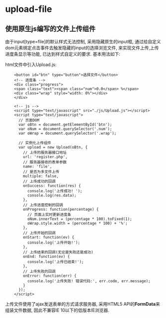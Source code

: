 # upload-file
## 使用原生js编写的文件上传组件

由于input[type=file]的默认样式无法控制, 采用隐藏原生的input框, 通过给自定义dom元素绑定点击事件去触发隐藏的input的选择浏览文件, 来实现文件上传,上传进度条显示等功能, 已达到样式自定义的要求. 基本用法如下:

html文件中引入Upload.js: 
```
    <button id="btn" type="button">选择文件</button>
    <!-- 进度条 -->
    <div class="progress">
	<span class="text"><span class="num">0.0</span> %</span>
	<div class="wrap" style="width: 0%"></div>
    </div>
    
    <!-- js -->
    <script type="text/javascript" src="./js/Upload.js"></script>
    <script type="text/javascript">
      // 页面DOM
      var oBtn = document.getElementById('btn');
      var oNum = document.querySelector('.num');
      var oWrap = document.querySelector('.wrap');
      
      // 实例化上传组件
      var upload = new Upload(oBtn, {
        // 上传的服务器接口地址
        url: 'register.php',	
        // 服务器接收的表单参数
        name: 'file',
        // 是否为多文件上传
        multiple: false,
        // 上传成功的回调
        onSuccess: function(res) {
          console.log('上传成功! ');
          console.log(res.data);
        },
        // 上传进度控制的回调
        onProgress: function(percentage) {
          // 页面上实时更新进度条
          oNum.innerText = (percentage * 100).toFixed(1);
          oWrap.style.width = (percentage * 100) + '%';
        },
        // 上传开始的回调
        onStart: function(ev) {
          console.log('上传开始!');
        },
        // 上传结束的回调(无论是失败还是成功)
        onEnd: function(ev) {
          console.log('上传已结束!');
        },
        // 上传失败的回调
        onError: function(err) {
          console.log('上传失败! 错误代码:', err.code, err.message);
        }
      });
    </script>
```

上传文件使用了ajax发送表单的方式请求服务器, 采用HTML5 API的**FormData**来组装文件数据, 因此不兼容IE 10以下的低版本IE浏览器.
